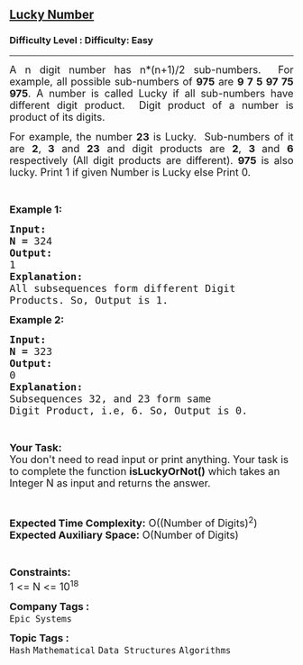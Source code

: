 <h2><a href="https://www.geeksforgeeks.org/problems/lucky-number0707/1?page=3&category=Mathematical&difficulty=Easy&status=unsolved&sortBy=submissions">Lucky Number</a></h2><h3>Difficulty Level : Difficulty: Easy</h3><hr><div class="problems_problem_content__Xm_eO"><p style="text-align:justify"><span style="font-size:18px">A n digit number has n*(n+1)/2 sub-numbers.&nbsp; For example, all possible sub-numbers of <strong>975</strong> are <strong>9 7 5 97 75 975</strong>. A number is called Lucky if all sub-numbers have different digit product.&nbsp; Digit product of a number is product of its digits.&nbsp;&nbsp; </span></p>

<p style="text-align:justify"><span style="font-size:18px">For example, the number <strong>23</strong> is Lucky.&nbsp; Sub-numbers of it are <strong>2</strong>,<strong> 3</strong> and <strong>23</strong> and digit products are <strong>2</strong>, <strong>3 </strong>and <strong>6 </strong>respectively (All digit products are different). <strong>975</strong> is also lucky. Print 1 if given Number is Lucky else Print 0.</span></p>

<p style="text-align:justify">&nbsp;</p>

<p style="text-align:justify"><span style="font-size:18px"><strong>Example 1:</strong></span></p>

<pre><span style="font-size:18px"><strong>Input:</strong>
<strong>N = </strong>324
<strong>Output:</strong>
1
<strong>Explanation:</strong>
All subsequences form different Digit
Products. So, Output is 1.</span></pre>

<p style="text-align:justify"><span style="font-size:18px"><strong>Example 2:</strong></span></p>

<pre><span style="font-size:18px"><strong>Input:</strong>
<strong>N = </strong>323
<strong>Output:</strong>
0
<strong>Explanation:</strong>
Subsequences 32, and 23 form same
Digit Product, i.e, 6. So, Output is 0.</span></pre>

<p>&nbsp;</p>

<p><span style="font-size:18px"><strong>Your Task:</strong><br>
You don't need to read input or print anything. Your task is to complete the function <strong>isLuckyOrNot()</strong> which takes an Integer N as input and returns the answer.</span></p>

<p>&nbsp;</p>

<p><span style="font-size:18px"><strong>Expected Time Complexity:</strong> O((Number of Digits)<sup>2</sup>)<br>
<strong>Expected Auxiliary Space:</strong> O(Number of Digits)</span></p>

<p>&nbsp;</p>

<p><span style="font-size:18px"><strong>Constraints:</strong></span><br>
<span style="font-size:18px">1 &lt;= N &lt;= 10<sup>18</sup></span></p>
</div><p><span style=font-size:18px><strong>Company Tags : </strong><br><code>Epic Systems</code>&nbsp;<br><p><span style=font-size:18px><strong>Topic Tags : </strong><br><code>Hash</code>&nbsp;<code>Mathematical</code>&nbsp;<code>Data Structures</code>&nbsp;<code>Algorithms</code>&nbsp;